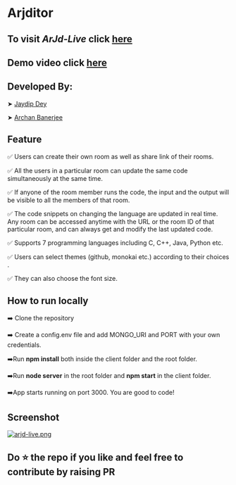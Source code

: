 # **Arjditor**
## To visit *ArJd-Live* click [here](https://arjd-live.herokuapp.com)
## Demo video click [here](https://youtu.be/WegpX5JICYA)


## **Developed By**:
 ➤ [Jaydip Dey](https://github.com/jaydip1235)

 ➤ [Archan Banerjee](https://github.com/ArchanJS)

 ## **Feature**
✅ Users can create their own room as well as share link of their rooms.

✅ All the users in a particular room can update the same code simultaneously at the same time.

✅ If anyone of the room member runs the code, the input and the output will be visible to all the members of that room.

✅ The code snippets on changing the language are updated in real time. Any room can be accessed anytime with the URL or the room ID of that particular room, and can always get and modify the last updated code.

✅ Supports 7 programming languages including C, C++, Java, Python etc.

✅ Users can select themes (github, monokai etc.) according to their choices .

✅ They can also choose the font size.



## **How to run locally**
➡️ Clone the repository

➡️ Create a config.env file and add MONGO_URI and PORT with your own credentials.

➡️Run **npm install** both inside the client folder and the root folder.

➡️Run **node server** in the root folder and **npm start** in the client folder.

➡️App starts running on port 3000. You are good to code!


## **Screenshot**
[![arjd-live.png](https://i.postimg.cc/tJMq6cJq/arjd-live.png)](https://postimg.cc/0K71Rc7F)

## Do ⭐ the repo if you like and feel free to contribute by raising PR

